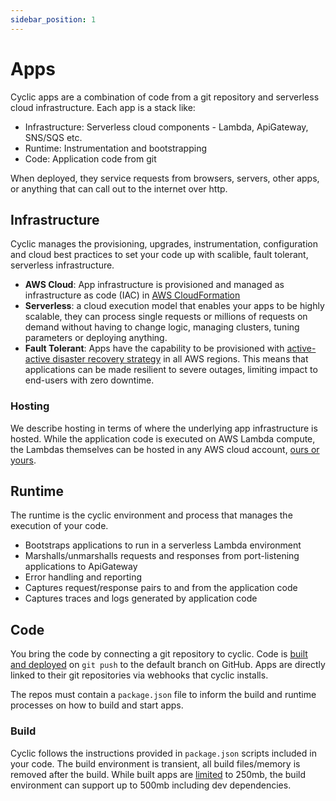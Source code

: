 ```yaml
---
sidebar_position: 1
---
```


# Apps

Cyclic apps are a combination of code from a git repository and serverless cloud infrastructure. Each app is a stack like:
- Infrastructure: Serverless cloud components - Lambda, ApiGateway, SNS/SQS etc.
- Runtime: Instrumentation and bootstrapping
- Code: Application code from git

When deployed, they service requests from browsers, servers, other apps, or anything that can call out to the internet over http.

## Infrastructure

Cyclic manages the provisioning, upgrades, instrumentation, configuration and cloud best practices to set your code up with scalible, fault tolerant, serverless infrastructure.
- **AWS Cloud**: App infrastructure is provisioned and managed as infrastructure as code (IAC) in <a href="https://aws.amazon.com/cloudformation/" target="_blank">AWS CloudFormation</a>
- **Serverless**: a cloud execution model that enables your apps to be highly scalable, they can process single requests or millions of requests on demand without having to change logic, managing clusters, tuning parameters or deploying anything.
- **Fault Tolerant**: Apps have the capability to be provisioned with <a href="https://aws.amazon.com/blogs/architecture/disaster-recovery-dr-architecture-on-aws-part-iv-multi-site-active-active/" target="_blank">active-active disaster recovery strategy</a> in all AWS regions. This means that applications can be made resilient to severe outages, limiting impact to end-users with zero downtime.
### Hosting
We describe hosting in terms of where the underlying app infrastructure is hosted. While the application code is executed on AWS Lambda compute, the Lambdas themselves can be hosted in any AWS cloud account, [ours or yours](./hosting.md).

## Runtime
The runtime is the cyclic environment and process that manages the execution of your code.
- Bootstraps applications to run in a serverless Lambda environment 
- Marshalls/unmarshalls requests and responses from port-listening applications to ApiGateway  
- Error handling and reporting
- Captures request/response pairs to and from the application code
- Captures traces and logs generated by application code

## Code
You bring the code by connecting a git repository to cyclic. Code is [built and deployed](../overview/build.md) on `git push` to the default branch on GitHub. Apps are directly linked to their git repositories via webhooks that cyclic installs. 

The repos must contain a `package.json` file to inform the build and runtime processes on how to build and start apps.  

### Build
Cyclic follows the instructions provided in `package.json` scripts included in your code. The build environment is transient, all build files/memory is removed after the build. While built apps are [limited](../overview/limits.md) to 250mb, the build environment can support up to 500mb including dev dependencies. 

